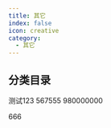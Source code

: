 ```yaml
---
title: 其它
index: false
icon: creative
category:
  - 其它
---
```


## 分类目录

测试123
567555
980000000

666
<ArticlesMenu />

